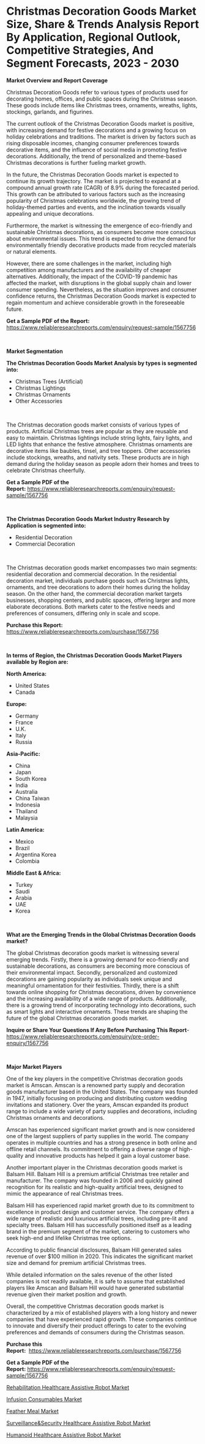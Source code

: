 <p><h1>Christmas Decoration Goods Market Size, Share & Trends Analysis Report By Application, Regional Outlook, Competitive Strategies, And Segment Forecasts, 2023 - 2030</h1></p><p><strong>Market Overview and Report Coverage</strong></p>
<p><p>Christmas Decoration Goods refer to various types of products used for decorating homes, offices, and public spaces during the Christmas season. These goods include items like Christmas trees, ornaments, wreaths, lights, stockings, garlands, and figurines.</p><p>The current outlook of the Christmas Decoration Goods market is positive, with increasing demand for festive decorations and a growing focus on holiday celebrations and traditions. The market is driven by factors such as rising disposable incomes, changing consumer preferences towards decorative items, and the influence of social media in promoting festive decorations. Additionally, the trend of personalized and theme-based Christmas decorations is further fueling market growth.</p><p>In the future, the Christmas Decoration Goods market is expected to continue its growth trajectory. The market is projected to expand at a compound annual growth rate (CAGR) of 8.9% during the forecasted period. This growth can be attributed to various factors such as the increasing popularity of Christmas celebrations worldwide, the growing trend of holiday-themed parties and events, and the inclination towards visually appealing and unique decorations.</p><p>Furthermore, the market is witnessing the emergence of eco-friendly and sustainable Christmas decorations, as consumers become more conscious about environmental issues. This trend is expected to drive the demand for environmentally friendly decorative products made from recycled materials or natural elements.</p><p>However, there are some challenges in the market, including high competition among manufacturers and the availability of cheaper alternatives. Additionally, the impact of the COVID-19 pandemic has affected the market, with disruptions in the global supply chain and lower consumer spending. Nevertheless, as the situation improves and consumer confidence returns, the Christmas Decoration Goods market is expected to regain momentum and achieve considerable growth in the foreseeable future.</p></p>
<p><strong>Get a Sample PDF of the Report:</strong> <a href="https://www.reliableresearchreports.com/enquiry/request-sample/1567756">https://www.reliableresearchreports.com/enquiry/request-sample/1567756</a></p>
<p>&nbsp;</p>
<p><strong>Market Segmentation</strong></p>
<p><strong>The Christmas Decoration Goods Market Analysis by types is segmented into:</strong></p>
<p><ul><li>Christmas Trees (Artificial)</li><li>Christmas Lightings</li><li>Christmas Ornaments</li><li>Other Accessories</li></ul></p>
<p>&nbsp;</p>
<p><p>The Christmas decoration goods market consists of various types of products. Artificial Christmas trees are popular as they are reusable and easy to maintain. Christmas lightings include string lights, fairy lights, and LED lights that enhance the festive atmosphere. Christmas ornaments are decorative items like baubles, tinsel, and tree toppers. Other accessories include stockings, wreaths, and nativity sets. These products are in high demand during the holiday season as people adorn their homes and trees to celebrate Christmas cheerfully.</p></p>
<p><strong>Get a Sample PDF of the Report:</strong>&nbsp;<a href="https://www.reliableresearchreports.com/enquiry/request-sample/1567756">https://www.reliableresearchreports.com/enquiry/request-sample/1567756</a></p>
<p>&nbsp;</p>
<p><strong>The Christmas Decoration Goods Market Industry Research by Application is segmented into:</strong></p>
<p><ul><li>Residential Decoration</li><li>Commercial Decoration</li></ul></p>
<p>&nbsp;</p>
<p><p>The Christmas decoration goods market encompasses two main segments: residential decoration and commercial decoration. In the residential decoration market, individuals purchase goods such as Christmas lights, ornaments, and tree decorations to adorn their homes during the holiday season. On the other hand, the commercial decoration market targets businesses, shopping centers, and public spaces, offering larger and more elaborate decorations. Both markets cater to the festive needs and preferences of consumers, differing only in scale and scope.</p></p>
<p><strong>Purchase this Report:</strong>&nbsp; <a href="https://www.reliableresearchreports.com/purchase/1567756">https://www.reliableresearchreports.com/purchase/1567756</a></p>
<p>&nbsp;</p>
<p><strong>In terms of Region, the Christmas Decoration Goods Market Players available by Region are:</strong></p>
<p>
    <p> <strong> North America: </strong>
        <ul>
            <li>United States</li>
            <li>Canada</li>
        </ul>
        </p> 
    <p> <strong> Europe: </strong>
        <ul>
            <li>Germany</li>
            <li>France</li>
            <li>U.K.</li>
            <li>Italy</li>
            <li>Russia</li>
        </ul>
        </p> 
    <p> <strong> Asia-Pacific: </strong>
        <ul>
            <li>China</li>
            <li>Japan</li>
            <li>South Korea</li>
            <li>India</li>
            <li>Australia</li>
            <li>China Taiwan</li>
            <li>Indonesia</li>
            <li>Thailand</li>
            <li>Malaysia</li>
        </ul>
        </p> 
    <p> <strong> Latin America: </strong>
        <ul>
            <li>Mexico</li>
            <li>Brazil</li>
            <li>Argentina Korea</li>
            <li>Colombia</li>
        </ul>
        </p> 
    <p> <strong> Middle East & Africa: </strong>
        <ul>
            <li>Turkey</li>
            <li>Saudi</li>
            <li>Arabia</li>
            <li>UAE</li>
            <li>Korea</li>
        </ul>
    </p>
    </p>
<p>&nbsp;</p>
<p><strong>What are the Emerging Trends in the Global Christmas Decoration Goods market?</strong></p>
<p><p>The global Christmas decoration goods market is witnessing several emerging trends. Firstly, there is a growing demand for eco-friendly and sustainable decorations, as consumers are becoming more conscious of their environmental impact. Secondly, personalized and customized decorations are gaining popularity as individuals seek unique and meaningful ornamentation for their festivities. Thirdly, there is a shift towards online shopping for Christmas decorations, driven by convenience and the increasing availability of a wide range of products. Additionally, there is a growing trend of incorporating technology into decorations, such as smart lights and interactive ornaments. These trends are shaping the future of the global Christmas decoration goods market.</p></p>
<p><strong>Inquire or Share Your Questions If Any Before Purchasing This Report</strong>- <a href="https://www.reliableresearchreports.com/enquiry/pre-order-enquiry/1567756">https://www.reliableresearchreports.com/enquiry/pre-order-enquiry/1567756</a></p>
<p>&nbsp;</p>
<p><strong>Major Market Players</strong></p>
<p><p>One of the key players in the competitive Christmas decoration goods market is Amscan. Amscan is a renowned party supply and decoration goods manufacturer based in the United States. The company was founded in 1947, initially focusing on producing and distributing custom wedding invitations and stationery. Over the years, Amscan expanded its product range to include a wide variety of party supplies and decorations, including Christmas ornaments and decorations.</p><p>Amscan has experienced significant market growth and is now considered one of the largest suppliers of party supplies in the world. The company operates in multiple countries and has a strong presence in both online and offline retail channels. Its commitment to offering a diverse range of high-quality and innovative products has helped it gain a loyal customer base.</p><p>Another important player in the Christmas decoration goods market is Balsam Hill. Balsam Hill is a premium artificial Christmas tree retailer and manufacturer. The company was founded in 2006 and quickly gained recognition for its realistic and high-quality artificial trees, designed to mimic the appearance of real Christmas trees.</p><p>Balsam Hill has experienced rapid market growth due to its commitment to excellence in product design and customer service. The company offers a wide range of realistic and luxurious artificial trees, including pre-lit and specialty trees. Balsam Hill has successfully positioned itself as a leading brand in the premium segment of the market, catering to customers who seek high-end and lifelike Christmas tree options.</p><p>According to public financial disclosures, Balsam Hill generated sales revenue of over $100 million in 2020. This indicates the significant market size and demand for premium artificial Christmas trees.</p><p>While detailed information on the sales revenue of the other listed companies is not readily available, it is safe to assume that established players like Amscan and Balsam Hill would have generated substantial revenue given their market position and growth.</p><p>Overall, the competitive Christmas decoration goods market is characterized by a mix of established players with a long history and newer companies that have experienced rapid growth. These companies continue to innovate and diversify their product offerings to cater to the evolving preferences and demands of consumers during the Christmas season.</p></p>
<p><strong>Purchase this Report:</strong>&nbsp;&nbsp;<a href="https://www.reliableresearchreports.com/purchase/1567756">https://www.reliableresearchreports.com/purchase/1567756</a></p>
<p></p>
<p><strong>Get a Sample PDF of the Report:</strong>&nbsp;<a href="https://www.reliableresearchreports.com/enquiry/request-sample/1567756">https://www.reliableresearchreports.com/enquiry/request-sample/1567756</a></p>
<p><p><a href="https://www.linkedin.com/pulse/rehabilitation-healthcare-assistive-robot-market-share-rqzke/">Rehabilitation Healthcare Assistive Robot Market</a></p><p><a href="https://medium.com/@wound.key.cure/infusion-consumables-market-size-cagr-trends-2024-2030-58838f35db8c">Infusion Consumables Market</a></p><p><a href="https://medium.com/@lupeosinski/feather-meal-market-size-growth-forecast-2023-2030-8885cf905b89">Feather Meal Market</a></p><p><a href="https://www.linkedin.com/pulse/surveillanceampsecurity-healthcare-assistive-robot-market-okage/">Surveillance&Security Healthcare Assistive Robot Market</a></p><p><a href="https://www.linkedin.com/pulse/humanoid-healthcare-assistive-robot-market-share-amp-new-torke/">Humanoid Healthcare Assistive Robot Market</a></p></p>